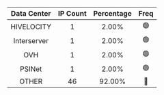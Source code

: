 | Data Center | IP Count | Percentage | Freq |
|:------------:|:--------:|:-----------:|:-----:|
| HIVELOCITY | 1 | 2.00% | 🟢 |
| Interserver | 1 | 2.00% | 🟢 |
| OVH | 1 | 2.00% | 🟢 |
| PSINet | 1 | 2.00% | 🟢 |
| OTHER | 46 | 92.00% | 🔴 |